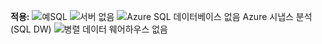 <Token>**적용:** ![예](media/yes-icon.png)SQL ![](media/no-icon.png)서버 없음 ![](media/no-icon.png)Azure SQL 데이터베이스 없음 Azure 시냅스 분석(SQL DW) ![병렬 데이터 웨어하우스 없음](media/no-icon.png)</Token>
